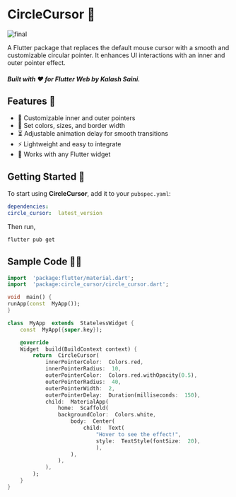 # CircleCursor 🎯
![final](https://github.com/user-attachments/assets/eafa85e6-e199-4077-8427-adc5b50d83db)



A Flutter package that replaces the default mouse cursor with a smooth and customizable circular pointer. It enhances UI interactions with an inner and outer pointer effect.

##### Built with ❤️ for Flutter Web by Kalash Saini.










## Features 🚀
- 🌟 Customizable inner and outer pointers
- 🎨 Set colors, sizes, and border width
- ⏳ Adjustable animation delay for smooth transitions
- ⚡ Lightweight and easy to integrate
- 🔬 Works with any Flutter widget
  

## Getting Started 📌

  

To start using **CircleCursor**, add it to your `pubspec.yaml`:

  

```yaml
dependencies:
circle_cursor:  latest_version
```

Then run,
```bash
flutter pub get
```

  
  
## Sample Code 👨‍💻
```dart
import  'package:flutter/material.dart';
import  'package:circle_cursor/circle_cursor.dart';

void  main() {
runApp(const  MyApp());
}

class  MyApp  extends  StatelessWidget {
	const  MyApp({super.key});

	@override
	Widget  build(BuildContext context) {
		return  CircleCursor(
			innerPointerColor:  Colors.red,
			innerPointerRadius:  10,
			outerPointerColor:  Colors.red.withOpacity(0.5),
			outerPointerRadius:  40,
			outerPointerWidth:  2,
			outerPointerDelay:  Duration(milliseconds:  150),
			child:  MaterialApp(
				home:  Scaffold(
				backgroundColor:  Colors.white,
					body:  Center(
						child:  Text(
							"Hover to see the effect!",
							style:  TextStyle(fontSize:  20),
							),
					),
				),
			),
		);
	}
}
```
